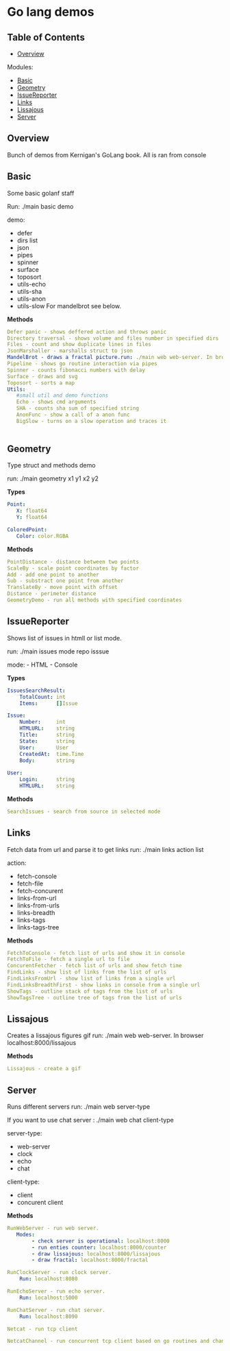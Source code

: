 Go lang demos
======================

Table of Contents
-----------------

- [Overview](#overview)

Modules:
- [Basic](#basic)
- [Geometry](#geometry)
- [IssueReporter](#issue_reporter)
- [Links](#links)
- [Lissajous](#lissajous)
- [Server](#server)


Overview
--------

Bunch of demos from Kernigan's GoLang book. All is ran from console

Basic
-----
Some basic golanf staff

Run: ./main basic demo
 
demo:
   - defer
   - dirs list<directories>
   - json
   - pipes
   - spinner 
   - surface
   - toposort
   - utils-echo
   - utils-sha
   - utils-anon
   - utils-slow
For mandelbrot see below.   
   
**Methods**
```yaml
Defer panic - shows deffered action and throws panic
Directory traversal - shows volume and files number in specified dirs
Files - count and show duplicate lines in files
JsonMarshaller - marshalls struct to json
MandelBrot - draws a fractal picture.run: ./main web web-server. In browser localhost:8000/fractal
Pipeline - shows go routine interaction via pipes 
Spinner - counts fibonacci numbers with delay 
Surface - draws and svg 
Toposort - sorts a map   
Utils: 
   #small util and demo functions
   Echo - shows cmd arguments
   SHA - counts sha sum of specified string
   AnonFunc - show a call of a anon func
   BigSlow - turns on a slow operation and traces it
     
```

Geometry
-----
Type struct and methods demo

run: ./main geometry x1 y1 x2 y2   

**Types**
```yaml
Point:
   X: float64
   Y: float64

ColoredPoint:
   Color: color.RGBA
```

**Methods**
```yaml
PointDistance - distance between two points
ScaleBy - scale point coordinates by factor
Add - add one point to another
Sub - substract one point from another
TranslateBy - move point with offset
Distance - perimeter distance
GeometryDemo - run all methods with specified coordinates
```

IssueReporter
-------------
Shows list of issues in htmll or list mode.

run: ./main issues mode repo isssue 

mode:
    - HTML 
    - Console

**Types**
```yaml
IssuesSearchResult: 
    TotalCount: int 
    Items:      []Issue

Issue:
    Number:     int
    HTMLURL:    string 
    Title:      string
    State:      string
    User:       User
    CreatedAt:  time.Time
    Body:       string
    
User:
    Login:      string
	HTMLURL:    string

```

**Methods**
```yaml
SearchIssues - search from source in selected mode
```

Links
---------
Fetch data from url and parse it to get links
run: ./main links action list<urls>

action:
 - fetch-console
 - fetch-file
 - fetch-concurent
 - links-from-url
 - links-from-urls
 - links-breadth
 - links-tags
 - links-tags-tree

**Methods**
```yaml
FetchToConsole - fetch list of urls and show it in console
FetchToFile - fetch a single url to file
ConcurentFetcher - fetch list of urls and show fetch time
FindLinks - show list of links from the list of urls
FindLinksFromUrl - show list of links from a single url
FindLinksBreadthFirst - show links in console from a single url
ShowTags - outline stack of tags from the list of urls
ShowTagsTree - outline tree of tags from the list of urls
```


Lissajous
---------
Creates a lissajous figures gif
run: ./main web web-server. In browser localhost:8000/lissajous

**Methods**
```yaml
Lissajous - create a gif
```

Server
------
Runs different servers
run: ./main web server-type

If you want to use chat server :  ./main web chat client-type

server-type:
   - web-server
   - clock
   - echo
   - chat

client-type: 
   - client
   - concurent client

**Methods**
```yaml
RunWebServer - run web server.
   Modes:
        - check server is operational: localhost:8000
        - run enties counter: localhost:8000/counter
        - draw lissajous: localhost:8000/lissajous  
        - draw fractal: localhost:8000/fractal

RunClockServer - run clock server.
    Run: localhost:8080

RunEchoServer - run echo server.
    Run: localhost:5000

RunChatServer - run chat server.
    Run: localhost:8090

Netcat - run tcp client

NetcatChannel - run concurrent tcp client based on go routines and channels.            
```



